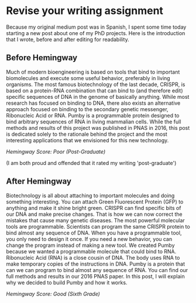 # Revise your writing assignment

Because my original medium post was in Spanish, I spent some time today starting a new post about one of my PhD projects.  Here is the introduction that I wrote, before and after editing for readability.

## Before Hemingway

Much of modern bioengineering is based on tools that bind to important biomolecules and execute some useful behavior, preferably in living organisms. The most famous biotechnology of the last decade, CRISPR, is based on a protein-RNA combination that can bind to (and therefore edit) specific sequences of DNA in the genome of basically anything.
While most research has focused on binding to DNA, there also exists an alternative approach focused on binding to the secondary genetic messenger, Ribonucleic Acid or RNA. Pumby is a programmable protein designed to bind arbitrary sequences of RNA in living mammalian cells.
While the full methods and results of this project was published in PNAS in 2016, this post is dedicated solely to the rationale behind the project and the most interesting applications that we envisioned for this new technology.

*Hemingway Score: Poor (Post-Graduate)*

(I am both proud and offended that it rated my writing 'post-graduate')
## After Hemingway

Biotechnology is all about attaching to important molecules and doing something interesting. You can attach Green Fluorescent Protein (GFP) to anything and make it shine bright green. CRISPR can find specific bits of our DNA and make precise changes. That is how we can now correct the mistakes that cause many genetic diseases.
The most powerful molecular tools are programmable. Scientists can program the same CRISPR protein to bind almost any sequence of DNA. When you have a programmable tool, you only need to design it once. If you need a new behavior, you can change the program instead of making a new tool.
We created Pumby because we wanted a programmable molecule that could bind to RNA. Ribonucleic Acid (RNA) is a close cousin of DNA. The body uses RNA to make temporary copies of the instructions in DNA. Pumby is a protein that can we can program to bind almost any sequence of RNA.
You can find our full methods and results in our 2016 PNAS paper. In this post, I will explain why we decided to build Pumby and how it works.

*Hemingway Score: Good (Sixth Grade)*